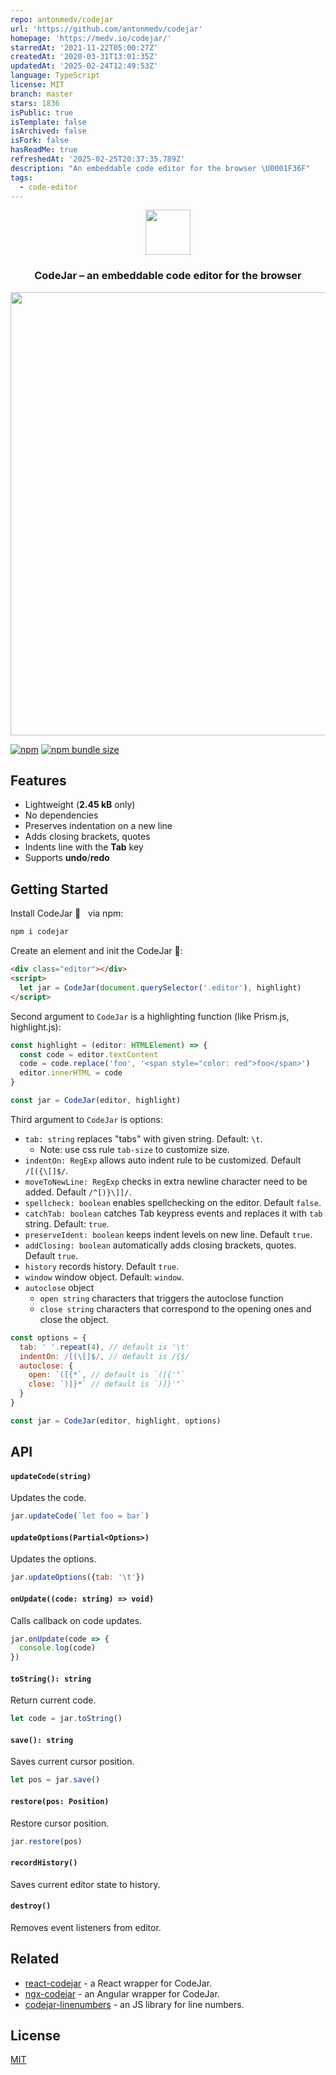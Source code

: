 ```yaml
---
repo: antonmedv/codejar
url: 'https://github.com/antonmedv/codejar'
homepage: 'https://medv.io/codejar/'
starredAt: '2021-11-22T05:00:27Z'
createdAt: '2020-03-31T13:01:35Z'
updatedAt: '2025-02-24T12:49:53Z'
language: TypeScript
license: MIT
branch: master
stars: 1836
isPublic: true
isTemplate: false
isArchived: false
isFork: false
hasReadMe: true
refreshedAt: '2025-02-25T20:37:35.789Z'
description: "An embeddable code editor for the browser \U0001F36F"
tags:
  - code-editor
---
```


<p align="center"><a href="https://medv.io/codejar/"><img src="https://medv.io/assets/codejar.svg" width="72"></a></p>
<h3 align="center">CodeJar – an embeddable code editor for the browser</h3>
<p align="center"><a href="https://medv.io/codejar/"><img src="https://medv.io/assets/codejar/screenshot.png" width="709"></a></p>

[![npm](https://img.shields.io/npm/v/codejar?color=brightgreen)](https://www.npmjs.com/package/codejar)
[![npm bundle size](https://img.shields.io/bundlephobia/minzip/codejar?label=size)](https://bundlephobia.com/result?p=codejar)

## Features

* Lightweight (**2.45 kB** only)
* No dependencies
* Preserves indentation on a new line
* Adds closing brackets, quotes
* Indents line with the **Tab** key
* Supports **undo**/**redo** 

## Getting Started

Install CodeJar 🍯 &nbsp; via npm:

```bash
npm i codejar
```

Create an element and init the CodeJar 🍯:

```html
<div class="editor"></div>
<script>
  let jar = CodeJar(document.querySelector('.editor'), highlight)
</script>
```

Second argument to `CodeJar` is a highlighting function (like Prism.js, highlight.js):

```ts
const highlight = (editor: HTMLElement) => {
  const code = editor.textContent
  code = code.replace('foo', '<span style="color: red">foo</span>')
  editor.innerHTML = code
}

const jar = CodeJar(editor, highlight)
```

Third argument to `CodeJar` is options:
  - `tab: string` replaces "tabs" with given string. Default: `\t`.
    - Note: use css rule `tab-size` to customize size.
  - `indentOn: RegExp` allows auto indent rule to be customized. Default `/[({\[]$/`.
  - `moveToNewLine: RegExp` checks in extra newline character need to be added. Default `/^[)}\]]/`.
  - `spellcheck: boolean` enables spellchecking on the editor. Default `false`.
  - `catchTab: boolean` catches Tab keypress events and replaces it with `tab` string. Default: `true`.
  - `preserveIdent: boolean` keeps indent levels on new line. Default `true`.
  - `addClosing: boolean` automatically adds closing brackets, quotes. Default `true`.
  - `history` records history. Default `true`.
  - `window` window object. Default: `window`.
  - `autoclose` object
    - `open string` characters that triggers the autoclose function 
    - `close string` characters that correspond to the opening ones and close the object.


```js
const options = {
  tab: ' '.repeat(4), // default is '\t'
  indentOn: /[(\[]$/, // default is /{$/
  autoclose: { 
    open: `([{*`, // default is `([{'"`
    close: `)]}*` // default is `)]}'"`
  }
}

const jar = CodeJar(editor, highlight, options)
```

## API

#### `updateCode(string)`

Updates the code.

```js
jar.updateCode(`let foo = bar`)
```

#### `updateOptions(Partial<Options>)`

Updates the options.

```js
jar.updateOptions({tab: '\t'})
```


#### `onUpdate((code: string) => void)`

Calls callback on code updates.

```js
jar.onUpdate(code => {
  console.log(code)
})
```

#### `toString(): string`

Return current code.

```js
let code = jar.toString()
```

#### `save(): string`

Saves current cursor position.

```js
let pos = jar.save()
```

#### `restore(pos: Position)`

Restore cursor position.

```js
jar.restore(pos)
```

#### `recordHistory()`

Saves current editor state to history.

#### `destroy()`

Removes event listeners from editor.

## Related

* [react-codejar](https://github.com/guilhermelimak/react-codejar) - a React wrapper for CodeJar. 
* [ngx-codejar](https://github.com/julianpoemp/ngx-codejar) - an Angular wrapper for CodeJar. 
* [codejar-linenumbers](https://github.com/julianpoemp/codejar-linenumbers) - an JS library for line numbers.

## License

[MIT](LICENSE)
